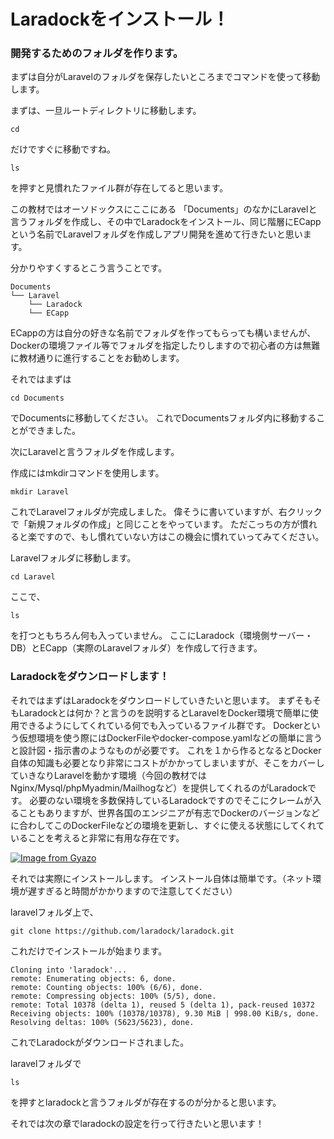# Laradockをインストール！

### 開発するためのフォルダを作ります。

まずは自分がLaravelのフォルダを保存したいところまでコマンドを使って移動します。

まずは、一旦ルートディレクトリに移動します。

```
cd

```
だけですぐに移動ですね。

```
ls

```
を押すと見慣れたファイル群が存在してると思います。

この教材ではオーソドックスにここにある
「Documents」のなかにLaravelと言うフォルダを作成し、その中でLaradockをインストール、同じ階層にECappという名前でLaravelフォルダを作成しアプリ開発を進めて行きたいと思います。

分かりやすくするとこう言うことです。

```
Documents
└── Laravel
    └── Laradock
    └── ECapp
```


ECappの方は自分の好きな名前でフォルダを作ってもらっても構いませんが、Dockerの環境ファイル等でフォルダを指定したりしますので初心者の方は無難に教材通りに進行することをお勧めします。

それではまずは

```
cd Documents

```
でDocumentsに移動してください。
これでDocumentsフォルダ内に移動することができました。

次にLaravelと言うフォルダを作成します。

作成にはmkdirコマンドを使用します。

```
mkdir Laravel

```
これでLaravelフォルダが完成しました。
偉そうに書いていますが、右クリックで「新規フォルダの作成」と同じことをやっています。
ただこっちの方が慣れると楽ですので、もし慣れていない方はこの機会に慣れていってみてください。

Laravelフォルダに移動します。

```
cd Laravel

```

ここで、

```
ls

```
を打つともちろん何も入っていません。
ここにLaradock（環境側サーバー・DB）とECapp（実際のLaravelフォルダ）を作成して行きます。

### Laradockをダウンロードします！

それではまずはLaradockをダウンロードしていきたいと思います。
まずそもそもLaradockとは何か？と言うのを説明するとLaravelをDocker環境で簡単に使用できるようにしてくれている何でも入っているファイル群です。
Dockerという仮想環境を使う際にはDockerFileやdocker-compose.yamlなどの簡単に言うと設計図・指示書のようなものが必要です。
これを１から作るとなるとDocker自体の知識も必要となり非常にコストがかかってしまいますが、そこをカバーしていきなりLaravelを動かす環境（今回の教材ではNginx/Mysql/phpMyadmin/Mailhogなど）を提供してくれるのがLaradockです。
必要のない環境を多数保持しているLaradockですのでそこにクレームが入ることもありますが、世界各国のエンジニアが有志でDockerのバージョンなどに合わしてこのDockerFileなどの環境を更新し、すぐに使える状態にしてくれていることを考えると非常に有用な存在です。



[![Image from Gyazo](https://i.gyazo.com/d2fc7f7d43efa72ae513295c110d4a93.png)](https://gyazo.com/d2fc7f7d43efa72ae513295c110d4a93)


それでは実際にインストールします。
インストール自体は簡単です。（ネット環境が遅すぎると時間がかかりますので注意してください）

laravelフォルダ上で、

```
git clone https://github.com/laradock/laradock.git

```

これだけでインストールが始まります。

```
Cloning into 'laradock'...
remote: Enumerating objects: 6, done.
remote: Counting objects: 100% (6/6), done.
remote: Compressing objects: 100% (5/5), done.
remote: Total 10378 (delta 1), reused 5 (delta 1), pack-reused 10372
Receiving objects: 100% (10378/10378), 9.30 MiB | 998.00 KiB/s, done.
Resolving deltas: 100% (5623/5623), done.
```
これでLaradockがダウンロードされました。

laravelフォルダで

```
ls

```
を押すとlaradockと言うフォルダが存在するのが分かると思います。

それでは次の章でlaradockの設定を行って行きたいと思います！